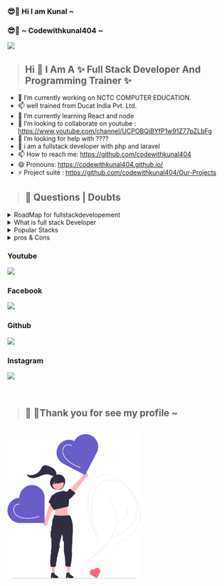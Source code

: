 ### 😎🚀 Hi I am Kunal  ~
### 😎🚀 ~ Codewithkunal404 ~


<img src="https://avatars.githubusercontent.com/u/96905815?s=400&u=553c5881b1c1c05f3243bf2ff49fd054692238b5&v=4" width="400px" > 


>## Hi 👋 I Am A ✨ Full Stack Developer And Programming Trainer ✨
- 🔭 I’m currently working on NCTC COMPUTER EDUCATION.
- 📫 well trained from Ducat India Pvt. Ltd.
- 🌱 I’m currently learning React and node
- 👯 I’m looking to collaborate on youtube : https://www.youtube.com/channel/UCPOBQjBYfP1w91Z77pZLbFg
- 🤔 I’m looking for help with ????
- 💬 i am a fullstack developer with php and laravel
- 📫 How to reach me: https://github.com/codewithkunal404
- 😄 Pronouns: https://codewithkunal404.github.io/
- ⚡ Project suite : https://github.com/codewithkunal404/Our-Projects


>## 🤔 Questions | Doubts


<details>

<summary>RoadMap for fullstackdevelopement</summary>

### Front End(Client Software)

- HTML
- CSS
- Bootstrap
- W3.CSS
- JavaScript
- ES5
- HTML DOM
- JSON
- XML
- jQuery
- Angular
- React
- Backbone.js
- Ember.js
- Redux
- Storybook
- GraphQL
- Meteor.js
- Grunt
- Gulp
   
### Back End(Server Software)
   
- PHP
- ASP
- C++
- C#
- Java
- Python
- Node.js
- Express.js
- Ruby
- REST
- Go
- SQL
- MongoDB
- Sass
- Less
- Firebase.com

</details>

<details>


<summary>What is full stack Developer</summary>
Full Stack Web Developer
> A full stack web developer is a person who can develop both client and server software.

In addition to mastering HTML and CSS, he/she also knows how to:

- Program a browser (like using JavaScript, jQuery, Angular, or Vue)
- Program a server (like using PHP, ASP, Python, or Node)
- Program a database (like using SQL, SQLite, or MongoDB)

</details>

<details>

<summary>Popular Stacks</summary>

- LAMP stack: JavaScript - Linux - Apache - MySQL - PHP
- LEMP stack: JavaScript - Linux - Nginx - MySQL - PHP
- MEAN stack: JavaScript - MongoDB - Express - AngularJS - Node.js
- Django stack: JavaScript - Python - Django - MySQL
- Ruby on Rails: JavaScript - Ruby - SQLite - Rails

</details>

<details>
<summary>pros & Cons</summary>
   
>## Advantages
   
> The advantage of being a full stack web developer is:

- You can master all the techniques involved in a development project
- You can make a prototype very rapidly
- You can provide help to all the team members
- You can reduce the cost of the project
- You can reduce the time used for team communication
- You can switch between front and back end development based on requirements
- You can better understand all aspects of new and upcoming technologies

>## Disadvantages
- The solution chosen can be wrong for the project
- The solution chosen can be dependent on developer skills
- The solution can generate a key person risk
- Being a full stack developer is increasingly complex

</details>

### Youtube 
<a href="https://www.youtube.com/channel/UCPOBQjBYfP1w91Z77pZLbFg"><img src="https://cdn-icons-png.flaticon.com/512/174/174883.png" width="80px" ></a>  

### Facebook
<a href="https://www.facebook.com/photo/?fbid=109013541675751&set=a.109009865009452"><img src="https://cdn-icons-png.flaticon.com/512/733/733547.png" width="80px" ></a>

### Github
<a href="https://github.com/codewithkunal404"><img src="https://cdn-icons-png.flaticon.com/512/270/270798.png" width="80px" ></a>


### Instagram
<a href="https://www.instagram.com/codewithkunal404/"><img src="https://cdn-icons-png.flaticon.com/512/2111/2111463.png" width="80px" ></a>


<br>

>## 🤩 🥳Thank you for see my profile ~ 


<br>
<img src="https://github.com/codewithkunal404/codewithkunal404/blob/main/undraw_super_thank_you_re_f8bo.svg" width="300px">


